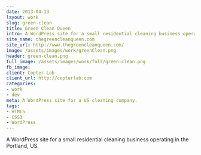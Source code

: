 ```yaml
---
date: 2013-04-13
layout: work
slug: green-clean
title: Green Clean Queen
intro: A WordPress site for a small residential cleaning business operating in the Portland, US.
site_name: thegreencleanqueen.com
site_url: http://www.thegreencleanqueen.com/
image: /assets/images/work/greenClean.png
header: green-clean.png
full_image: /assets/images/work/full/green-clean.png
fb_image: 
client: Copter Lab
client_url: http://copterlab.com
categories:
- work
- dev
meta: A WordPress site for a US cleaning company.
tags: 
- HTML5
- CSS3
- WordPress
---
```


A WordPress site for a small residential cleaning business operating in the Portland, US.